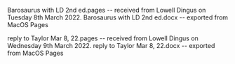 Barosaurus with LD 2nd ed.pages -- received from Lowell Dingus on Tuesday 8th March 2022.
Barosaurus with LD 2nd ed.docx -- exported from MacOS Pages

reply to Taylor Mar 8, 22.pages -- received from Lowell Dingus on Wednesday 9th March 2022.
reply to Taylor Mar 8, 22.docx -- exported from MacOS Pages

